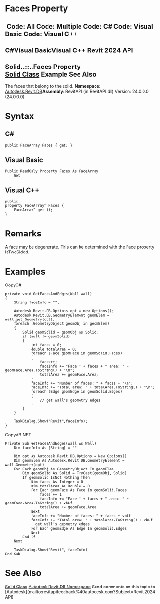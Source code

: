 # Faces Property

﻿
 Code: All Code: Multiple Code: C# Code: Visual Basic Code: Visual C++   
---  
C#Visual BasicVisual C++
Revit 2024 API  
---  
Solid..::..Faces Property   
[Solid Class](7a3b5ac1-c66d-9f81-a11d-9bcd4e026295.md "Solid Class") Example See Also  
---  
The faces that belong to the solid.
**Namespace:** [Autodesk.Revit.DB](87546ba7-461b-c646-cbb1-2cb8f5bff8b2.md "Autodesk.Revit.DB Namespace")**Assembly:** RevitAPI (in RevitAPI.dll) Version: 24.0.0.0 (24.0.0.0)
# Syntax
C#  
---  
```text
public FaceArray Faces { get; }
```
  
Visual Basic  
---  
```text
Public ReadOnly Property Faces As FaceArray
	Get
```
  
Visual C++  
---  
```text
public:
property FaceArray^ Faces {
	FaceArray^ get ();
}
```
  
# Remarks
A face may be degenerate. This can be determined with the Face property IsTwoSided.
# Examples
CopyC#
```text
private void GetFacesAndEdges(Wall wall)
{
    String faceInfo = "";

    Autodesk.Revit.DB.Options opt = new Options();
    Autodesk.Revit.DB.GeometryElement geomElem = wall.get_Geometry(opt);
    foreach (GeometryObject geomObj in geomElem)
    {
        Solid geomSolid = geomObj as Solid;
        if (null != geomSolid)
        {
            int faces = 0;
            double totalArea = 0;
            foreach (Face geomFace in geomSolid.Faces)
            {
                faces++;
                faceInfo += "Face " + faces + " area: " + geomFace.Area.ToString() + "\n";
                totalArea += geomFace.Area;
            }
            faceInfo += "Number of faces: " + faces + "\n";
            faceInfo += "Total area: " + totalArea.ToString() + "\n";
            foreach (Edge geomEdge in geomSolid.Edges)
            {
                // get wall's geometry edges
            }
        }
    }

    TaskDialog.Show("Revit",faceInfo);
}
```

CopyVB.NET
```text
Private Sub GetFacesAndEdges(wall As Wall)
    Dim faceInfo As [String] = ""

    Dim opt As Autodesk.Revit.DB.Options = New Options()
    Dim geomElem As Autodesk.Revit.DB.GeometryElement = wall.Geometry(opt)
    For Each geomObj As GeometryObject In geomElem
        Dim geomSolid As Solid = TryCast(geomObj, Solid)
        If geomSolid IsNot Nothing Then
            Dim faces As Integer = 0
            Dim totalArea As Double = 0
            For Each geomFace As Face In geomSolid.Faces
                faces += 1
                faceInfo += "Face " + faces + " area: " + geomFace.Area.ToString() + vbLf
                totalArea += geomFace.Area
            Next
            faceInfo += "Number of faces: " + faces + vbLf
            faceInfo += "Total area: " + totalArea.ToString() + vbLf
            ' get wall's geometry edges
            For Each geomEdge As Edge In geomSolid.Edges
            Next
        End If
    Next

    TaskDialog.Show("Revit", faceInfo)
End Sub
```

# See Also
[Solid Class](7a3b5ac1-c66d-9f81-a11d-9bcd4e026295.md "Solid Class")
[Autodesk.Revit.DB Namespace](87546ba7-461b-c646-cbb1-2cb8f5bff8b2.md "Autodesk.Revit.DB Namespace")
Send comments on this topic to [Autodesk](mailto:revitapifeedback%40autodesk.com?Subject=Revit 2024 API)